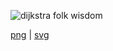 ![dijkstra folk wisdom](/images/dijkstra-folk-wisdom.png)

[png](/images/dijkstra-folk-wisdom.png) |
[svg](/images/dijkstra-folk-wisdom.svg)
